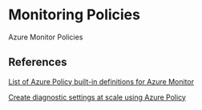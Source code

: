 # Monitoring Policies

Azure Monitor Policies

## References

[List of Azure Policy built-in definitions for Azure Monitor](https://docs.microsoft.com/en-us/azure/azure-monitor/samples/policy-reference)

[Create diagnostic settings at scale using Azure Policy](https://docs.microsoft.com/en-us/azure/azure-monitor/essentials/diagnostic-settings-policy)